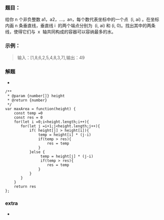 ### 题目：

给你 n 个非负整数 a1，a2，...，an，每个数代表坐标中的一个点  (i, ai) 。在坐标内画 n 条垂直线，垂直线 i  的两个端点分别为  (i, ai) 和 (i, 0)。找出其中的两条线，使得它们与  x  轴共同构成的容器可以容纳最多的水。

### 示例：

> 输入：[1,8,6,2,5,4,8,3,7],输出：49

### 解题

-

```
/**
 * @param {number[]} height
 * @return {number}
 */
var maxArea = function(height) {
    const temp =0
    const res = 0
    for(let i =0;i<height.length;i++){
       for(let j =i+1;j<height.length;j++){
           if( height[j] > height[i]){
               temp = height[i] * (j-i)
               if(temp > res){
                   res = temp
               }
           }else {
                temp = height[j] * (j-i)
                if(temp > res){
                   res = temp
               }
           }
       }
    }
    return res
};
```

### extra

-
